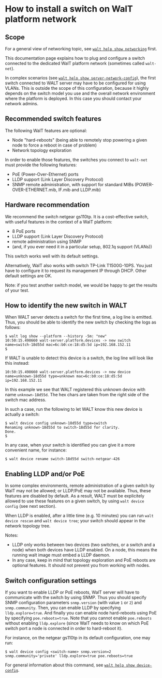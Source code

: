 
# How to install a switch on WalT platform network

## Scope

For a general view of networking topic, see [`walt help show networking`](networking.md) first.

This documentation page explains how to plug and configure a switch connected to the dedicated WalT platform
network (sometimes called `walt-net`).

In complex scenarios (see [`walt help show server-network-config`](server-network-config.md)), the first switch connected to WALT server
may have to be configured for using VLANs. This is outside the scope of this configuration, because it highly
depends on the switch model you use and the overall network environment where the platform is deployed. In
this case you should contact your network admins.


## Recommended switch features

The following WalT features are optional:
* Node "hard-reboots" (being able to remotely stop powering a given node to force a reboot in case of problem)
* Network topology exploration

In order to enable those features, the switches you connect to `walt-net` must provide the following features:
* PoE (Power-Over-Ethernet) ports
* LLDP support (Link Layer Discovery Protocol)
* SNMP remote administration, with support for standard MIBs (POWER-OVER-ETHERNET.mib, IF.mib and LLDP.mib)


## Hardware recommendation

We recommend the switch netgear gs110tp. It is a cost-effective switch, with useful features in the context of
a WalT platform:
* 8 PoE ports
* LLDP support (Link Layer Discovery Protocol)
* remote administration using SNMP
* (and, if you ever need it in a particular setup, 802.1q support (VLANs))

This switch works well with its default settings.

Alternatively, WalT also works with switch TP-Link T1500G-10PS. You just have to configure it to request
its management IP through DHCP. Other default settings are OK.

Note: if you test another switch model, we would be happy to get the results of your test.


## How to identify the new switch in WALT

When WALT server detects a switch for the first time, a log line is emitted.
Thus, you should be able to identify the new switch by checking the logs as follows:

```
$ walt log show --platform --history -5m: "new"
10:50:15.498660 walt-server.platform.devices -> new switch name=switch-18d55d mac=6c:b0:ce:18:d5:5d ip=192.168.152.11
$
```

If WALT is unable to detect this device is a switch, the log line will look like this instead:
```
10:50:15.498660 walt-server.platform.devices -> new device name=unknown-18d55d type=unknown mac=6c:b0:ce:18:d5:5d ip=192.168.152.11
```
In this example we see that WALT registered this unknown device with name `unknown-18d55d`.
The hex chars are taken from the right side of the switch mac address.

In such a case, run the following to let WALT know this new device is actually a switch:
```
$ walt device config unknown-18d55d type=switch
Renaming unknown-18d55d to switch-18d55d for clarity.
Done.
$
```

In any case, when your switch is identified you can give it a more convenient name, for instance:
```
$ walt device rename switch-18d55d switch-netgear-426
```


## Enabling LLDP and/or PoE

In some complex environments, remote administration of a given switch by WalT may not be allowed;
or LLDP/PoE may not be available. Thus, these features are disabled by default. As a result, WALT
must be explicitely allowed to use these features on a given switch, by using `walt device config`
(see next section).

When LLDP is enabled, after a little time (e.g. 10 minutes) you can run `walt device rescan` and
`walt device tree`; your switch should appear in the network topology tree.

Notes:
- LLDP only works between two devices (two switches, or a switch and a node) when both devices have LLDP enabled.
  On a node, this means the running walt image must embed a LLDP daemon.
- In any case, keep in mind that topology exploration and PoE reboots are optional features. It should not prevent
  you from working with nodes.


## Switch configuration settings

If you want to enable LLDP or PoE reboots, WalT server will have to communicate with the switch by using SNMP.
Thus you should specify SNMP configuration parameters `snmp.version` (with value `1` or `2`) and `snmp.community`.
Then, you can enable LLDP by specifying `lldp.explore=true`.
And finally you can enable node hard-reboots using PoE by specifying `poe.reboots=true`.
Note that you cannot enable `poe.reboots` without enabling `lldp.explore` (since WalT needs to know on which PoE
switch port a node is connected in order to hard-reboot it).

For instance, on the netgear gs110tp in its default configuration, one may run:
```
$ walt device config <switch-name> snmp.version=2 snmp.community='private' lldp.explore=true poe.reboots=true
```

For general information about this command, see [`walt help show device-config`](device-config.md).
